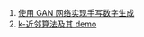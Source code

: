 1. [使用 GAN 网络实现手写数字生成](https://github.com/sudrizzz/MachineLearning/blob/main/GAN/HandWrittenDigits/main.py)
2. [k-近邻算法及其 demo](https://github.com/sudrizzz/MachineLearning/blob/main/kNN/kNN.ipynb)
